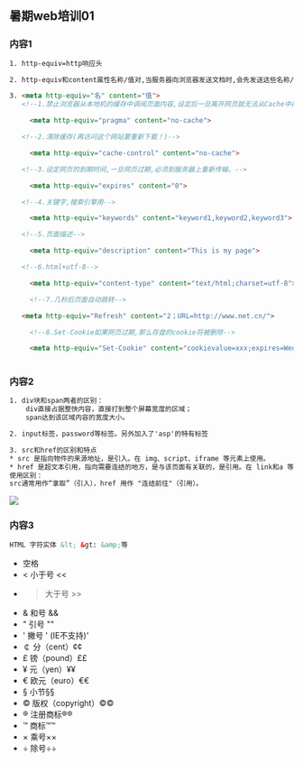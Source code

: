 ## 暑期web培训01
### 内容1
```html
1. http-equiv=http响应头

2. http-equiv和content属性名称/值对,当服务器向浏览器发送文档时,会先发送这些名称/值对

3. <meta http-equiv="名" content="值">
   <!--1.禁止浏览器从本地机的缓存中调阅页面内容,设定后一旦离开网页就无法从Cache中再调出 -->

     <meta http-equiv="pragma" content="no-cache">

   <!--2.清除缓存(再访问这个网站要重新下载！)-->

     <meta http-equiv="cache-control" content="no-cache">

   <!--3.设定网页的到期时间,一旦网页过期,必须到服务器上重新传输。-->

     <meta http-equiv="expires" content="0">   

   <!--4.关键字,搜索引擎用-->

     <meta http-equiv="keywords" content="keyword1,keyword2,keyword3">

   <!--5.页面描述-->

     <meta http-equiv="description" content="This is my page">

   <!--6.html+utf-8-->

     <meta http-equiv="content-type" content="text/html;charset=utf-8">

     <!--7.几秒后页面自动跳转-->

   <meta http-equiv="Refresh" content="2；URL=http://www.net.cn/">

     <!--8.Set-Cookie如果网页过期,那么存盘的cookie将被删除-->

     <meta http-equiv="Set-Cookie" content="cookievalue=xxx;expires=Wednesday, 20-Jun-200722:33:00 GMT； path=/">
     
```

### 内容2
```html
1. div块和span两者的区别：
    div直接占据整快内容，直接打到整个屏幕宽度的区域；
    span达到该区域内容的宽度大小。

2. input标签，password等标签。另外加入了'asp'的特有标签

3. src和href的区别和特点
* src 是指向物件的来源地址，是引入。在 img、script、iframe 等元素上使用。
* href 是超文本引用，指向需要连结的地方，是与该页面有关联的，是引用。在 link和a 等元素上使用。
使用区别：
src通常用作“拿取”（引入），href 用作 "连结前往"（引用）。
```
<div class="center">
  <img src="href&src.png">
</div>

### 内容3
```html
HTML 字符实体 &lt; &gt: &amp;等
```
*   空格 &nbsp;&#160;
* < 小于号 &lt;&#60;
* > 大于号 &gt;&#62;
* & 和号 &amp;&#38;
* " 引号 &quot;&#34;
* ' 撇号 &apos; (IE不支持)&#39;
* ￠ 分（cent）&cent;&#162;
* £ 镑（pound）&pound;&#163;
* ¥ 元（yen）&yen;&#165;
* € 欧元（euro）&euro;&#8364;
* § 小节&sect;&#167;
* © 版权（copyright）&copy;&#169;
* ® 注册商标&reg;&#174;
* ™ 商标&trade;&#8482;
* × 乘号&times;&#215;
* ÷ 除号&divide;&#247; 



